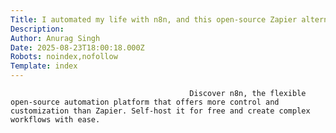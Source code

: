 ```yaml
---
Title: I automated my life with n8n, and this open-source Zapier alternative is scarily powerful
Description: 
Author: Anurag Singh
Date: 2025-08-23T18:00:18.000Z
Robots: noindex,nofollow
Template: index
---
```


                                            Discover n8n, the flexible open-source automation platform that offers more control and customization than Zapier. Self-host it for free and create complex workflows with ease.
                                        